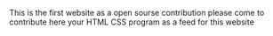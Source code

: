 This is the first website as a open sourse contribution
please come to contribute here your HTML CSS program as a feed for this website
